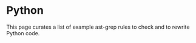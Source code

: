 # Python

This page curates a list of example ast-grep rules to check and to rewrite Python code.

<!--@include: ./migrate-openai-sdk.md-->
<!--@include: ./prefer-generator-expressions.md-->
<!--@include: ./use-walrus-operator-in-if.md-->
<!--@include: ./remove-async-await.md-->
<!--@include: ./refactor-pytest-fixtures.md-->